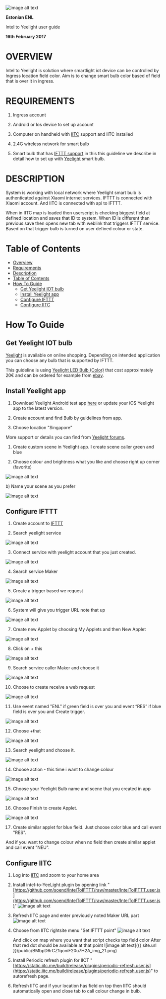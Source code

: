 ![image alt text](/public/BMbpD6rCZ1qoniF20u7H2A_img_0.png)

**Estonian ENL**

Intel to Yeelight user guide

**16****th**** February 2017**

# OVERVIEW

Intel to Yeelight is solution where smartlight iot device can be controlled by Ingress location field color. Aim is to change smart bulb color based of field that is over it in ingress.

# REQUIREMENTS

1. Ingress account

2. Android or Ios device to set up account

3. Computer on handheld with [IITC](http://iitc) support and IITC installed

4. 2.4G wireless network for smart bulb

5. Smart bulb that has [IFTTT support](https://ifttt.com/search/services) in this this guideline we describe in detail how to set up with [Yeelight](https://www.yeelight.com/) smart bulb.

# DESCRIPTION

System is working with local network where Yeelight smart bulb is authenticated against Xiaomi internet services. IFTTT is connected with Xiaomi account. And IITC is connected with api to IFTTT.

When in IITC map is loaded then userscript is checking biggest field at defined location and saves that ID to system. When ID is different than  previous save then opens new tab with weblink that triggers IFTTT service. Based on that trigger bulb is turned on user defined colour or state.

# Table of Contents

  * [Overview](#overview)
  * [Requirements](#requirements)
  * [Description](#description)
  * [Table of Contents](#table-of-contents)
  * [How To Guide](#how-to-guide)
    * [Get Yeelight IOT bulb](#get-yeelight-iot-bulb)
    * [Install Yeelight app](#install-yeelight-app)
    * [Configure IFTTT](#configure-ifttt)
    * [Configure IITC](#configure-iitc)

# How To Guide

## Get Yeelight IOT bulb

[Yeelight](https://www.yeelight.com/) is available on online shopping. Depending on intended application you can choose any bulb that is supported by IFTTT.

This guideline is using [Yeelight LED Bulb (Color)](https://www.yeelight.com/en_US/product/wifi-led-c) that cost approximately 20€ and can be ordered for example from [ebay](http://www.ebay.co.uk/itm/Xiaomi-Yeelight-220V-9W-E27-LED-Wireless-WIFI-Control-Smart-Color-Light-Bulb-/182268890449).

## Install Yeelight app

1. Download Yeelight Android test app [here](http://42.96.138.58/app/android/standalone/yeelight.apk) or update your iOS Yeelight app to the latest version.

2. Create account and find Bulb by guidelines from app.

3. Choose location "Singapore"

More support or details you can find from [Yeelight forums](http://forum.yeelight.com/t/yeelight-ifttt-service-is-now-officially-published/225).

1. Create custom scene in Yeelight app. I create scene caller green and blue

1. Choose colour and brightness what you like and choose right up corner (favorite)

![image alt text](/public/BMbpD6rCZ1qoniF20u7H2A_img_1.png)

b) Name your scene as you prefer

![image alt text](/public/BMbpD6rCZ1qoniF20u7H2A_img_2.png)

## Configure IFTTT

1. Create account to [IFTTT](https://ifttt.com/)

2. Search yeelight service

![image alt text](/public/BMbpD6rCZ1qoniF20u7H2A_img_3.png)

3.  Connect service with yeelight account that you just created.

![image alt text](/public/BMbpD6rCZ1qoniF20u7H2A_img_4.png)

4. Search service Maker

![image alt text](/public/BMbpD6rCZ1qoniF20u7H2A_img_5.png)

5. Create a trigger based we request

![image alt text](/public/BMbpD6rCZ1qoniF20u7H2A_img_6.png)

6. System will give you trigger URL note that up

![image alt text](/public/BMbpD6rCZ1qoniF20u7H2A_img_7.png)

7. Create new Applet by choosing My Applets and then New Applet

![image alt text](/public/BMbpD6rCZ1qoniF20u7H2A_img_8.png)

8. Click on + this

![image alt text](/public/BMbpD6rCZ1qoniF20u7H2A_img_9.png)

9. Search service caller Maker and choose it

![image alt text](/public/BMbpD6rCZ1qoniF20u7H2A_img_10.png)

10. Choose to create receive a web request

![image alt text](/public/BMbpD6rCZ1qoniF20u7H2A_img_11.png)

11. Use event named "ENL" if green field is over you and event “RES” if blue field is over you and Create trigger.

![image alt text](/public/BMbpD6rCZ1qoniF20u7H2A_img_12.png)

12. Choose +that

![image alt text](/public/BMbpD6rCZ1qoniF20u7H2A_img_13.png)

13. Search yeelight and choose it.

![image alt text](/public/BMbpD6rCZ1qoniF20u7H2A_img_14.png)

14. Choose action - this time i want to change colour

![image alt text](/public/BMbpD6rCZ1qoniF20u7H2A_img_15.png)

15. Choose your Yeelight Bulb name and scene that you created in app

![image alt text](/public/BMbpD6rCZ1qoniF20u7H2A_img_16.png)

16. Choose Finish to create Applet.

![image alt text](/public/BMbpD6rCZ1qoniF20u7H2A_img_17.png)

17. Create similar applet for blue field. Just choose color blue and call event "RES".

And if you want to change colour when no field then create similar applet and call event "NEU".

## Configure IITC

1. Log into [IITC](https://www.ingress.com/intel) and zoom to your home area

2. Install intel-to-YeeLight plugin by opening link "[https://github.com/soend/IntelToIFTTT/raw/master/IntelToIFTTT.user.js](https://github.com/soend/IntelToIFTTT/raw/master/IntelToIFTTT.user.js)" 
![image alt text](/public/BMbpD6rCZ1qoniF20u7H2A_img_18.png)

3. Refresh IITC page and enter previously noted Maker URL part
![image alt text](/public/BMbpD6rCZ1qoniF20u7H2A_img_19.png)

4. Choose from IITC rightsite menu "Set IFTTT point"
![image alt text](/public/BMbpD6rCZ1qoniF20u7H2A_img_20.png)

	And click on map where you want that script checks top field color
	After that red dot should be available at that point
	![image alt text]({{ site.url }}/public/BMbpD6rCZ1qoniF20u7H2A_img_21.png)

5. Install Periodic refresh plugin for IICT "[https://static.iitc.me/build/release/plugins/periodic-refresh.user.js](https://static.iitc.me/build/release/plugins/periodic-refresh.user.js)" to autorefresh page.

6. Refresh IITC and if your location has field on top then IITC should automatically open and close tab to call colour change in bulb.

